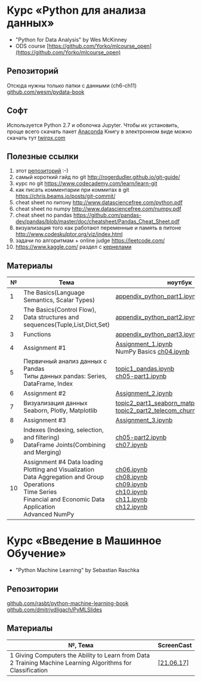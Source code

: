 # Курс «Python для анализа данных» 
+ "Python for Data Analysis" by Wes McKinney <br>
+ ODS course [https://github.com/Yorko/mlcourse_open](https://github.com/Yorko/mlcourse_open)
## Репозиторий
Отсюда нужны только папки с данными (ch6-ch11)<br>
[github.com/wesm/pydata-book](https://github.com/wesm/pydata-book)
## Софт 
Используется Python 2.7 и оболочка Jupyter. Чтобы их установить, проще всего скачать пакет [Anaconda](https://www.continuum.io/downloads)
Книгу в электронном виде можно скачать тут [twirpx.com](http://www.twirpx.com/library/)
## Полезные ссылки
1. этот [репозиторий](https://github.com/vboyadzhi/python-for-data-analysis) :-)
2. самый короткий гайд по git http://rogerdudler.github.io/git-guide/
3. курс по git https://www.codecademy.com/learn/learn-git
4. как писать комментарии при коммитах в git https://chris.beams.io/posts/git-commit/
5. cheat sheet по питону http://www.datasciencefree.com/python.pdf
6. cheat sheet по numpy http://www.datasciencefree.com/numpy.pdf
7. cheat sheet по pandas https://github.com/pandas-dev/pandas/blob/master/doc/cheatsheet/Pandas_Cheat_Sheet.pdf
8. визуализация того как работают переменные и память в питоне http://www.codeskulptor.org/viz/index.html
9. задачи по алгоритмам + online judge https://leetcode.com/
10. https://www.kaggle.com/ раздел с [кернелами](https://www.kaggle.com/c/titanic/kernels?sortBy=votes&language=Python)
## Материалы
№ | Тема | ноутбук | ScreenCast 
---|---|---|---
1 | The Basics(Language Semantics, Scalar Types) | [appendix_python_part1.ipynb](https://github.com/vboyadzhi/python-for-data-analysis/blob/master/appendix_python_part1.ipynb) | [[24.05.17]](https://www.youtube.com/watch?v=iX3Ih4lAcgI)
2 | The Basics(Control Flow),<br> Data structures and sequences(Tuple,List,Dict,Set) | [appendix_python_part2.ipynb](https://github.com/vboyadzhi/python-for-data-analysis/blob/master/appendix_python_part2.ipynb) | [[26.04.17]](https://www.youtube.com/watch?v=u2R1KXHeDNY) 
3 |  Functions | [appendix_python_part3.ipynb](https://github.com/vboyadzhi/python-for-data-analysis/blob/master/appendix_python_part3.ipynb) | [[16.05.17]](https://www.youtube.com/watch?v=u4taVkdy9sM&t=1s)
4 | Assignment #1 | [Assignment_1.ipynb](https://github.com/vboyadzhi/python-for-data-analysis/blob/master/Assignment_1.ipynb) <br> NumPy Basics [ch04.ipynb](https://github.com/vboyadzhi/python-for-data-analysis/blob/master/ch04.ipynb) | - 
5 | Первичный анализ данных с Pandas<br>Типы данных pandas: Series, DataFrame, Index| [topic1_pandas.ipynb](https://github.com/vboyadzhi/python-for-data-analysis/blob/master/topic1_pandas.ipynb)<br> [ch05-part1.ipynb](https://github.com/vboyadzhi/python-for-data-analysis/blob/master/ch05.ipynb)| [[23.05.17]](https://www.youtube.com/watch?v=CELAFK2VXxw)
6 | Assignment #2 | [Assignment_2.ipynb](https://github.com/vboyadzhi/python-for-data-analysis/blob/master/Assignment_2.ipynb) | -
7 | Визуализация данных<br>Seaborn, Plotly, Matplotlib | [topic2_part1_seaborn_matplotlib_plotly.ipynb](https://github.com/vboyadzhi/python-for-data-analysis/blob/master/topic2_part1_seaborn_matplotlib_plotly.ipynb)<br>[topic2_part2_telecom_churn_tsne.ipynb](https://github.com/vboyadzhi/python-for-data-analysis/blob/master/topic2_part2_telecom_churn_tsne.ipynb) | [[30.05.17]](https://www.youtube.com/watch?v=SxY6AOlT-ks)
8 | Assignment #3 | [Assignment_3.ipynb](https://github.com/vboyadzhi/python-for-data-analysis/blob/master/Assignment_3.ipynb) | -
9 | Indexes (Indexing, selection, and filtering)<br>DataFrame Joints(Combining and Merging) | [ch05-part2.ipynb](https://github.com/vboyadzhi/python-for-data-analysis/blob/master/ch05-part2.ipynb)<br>[ch07.ipynb](https://github.com/vboyadzhi/python-for-data-analysis/blob/master/ch07.ipynb) | [[13.06.17]](https://www.youtube.com/watch?v=-KQl-AH4dyA) 
10 | Assignment #4 Data loading<br>Plotting and Visualization<br>Data Aggregation and Group Operations<br>Time Series<br>Financial and Economic Data Application<br>Advanced NumPy | [ch06.ipynb](https://github.com/vboyadzhi/python-for-data-analysis/blob/master/ch06.ipynb)<br>[ch08.ipynb](https://github.com/vboyadzhi/python-for-data-analysis/blob/master/ch08.ipynb)<br>[ch09.ipynb](https://github.com/vboyadzhi/python-for-data-analysis/blob/master/ch09.ipynb)<br>[ch10.ipynb](https://github.com/vboyadzhi/python-for-data-analysis/blob/master/ch10.ipynb)<br>[ch11.ipynb](https://github.com/vboyadzhi/python-for-data-analysis/blob/master/ch11.ipynb)<br>[ch12.ipynb](https://github.com/vboyadzhi/python-for-data-analysis/blob/master/ch12.ipynb) | -

# Курс «Введение в Машинное Обучение»
+ "Python Machine Learning" by Sebastian Raschka
## Репозитории
[github.com/rasbt/python-machine-learning-book](https://github.com/rasbt/python-machine-learning-book)<br>
[github.com/dmitriydligach/PyMLSlides](https://github.com/dmitriydligach/PyMLSlides)
## Материалы
№, Тема | ScreenCast 
---|---
1 Giving Computers the Ability to Learn from Data<br>2 Training Machine Learning Algorithms for Classification | [[21.06.17]](https://www.youtube.com/watch?v=CRbrMqCKmqY)
